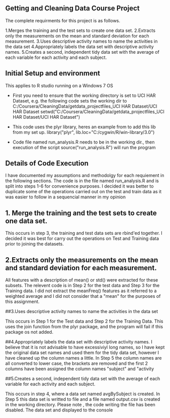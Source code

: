 
## Getting and Cleaning Data Course Project
The complete requirments for this project is as follows. 

1.Merges the training and the test sets to create one data set.
2.Extracts only the measurements on the mean and standard deviation for each measurement. 
3.Uses descriptive activity names to name the activities in the data set
4.Appropriately labels the data set with descriptive activity names. 
5.Creates a second, independent tidy data set with the average of each variable for each activity and each subject.

## Initial Setup and environment
This applies to R studio running on a Windows 7 OS
* First you need to ensure that the working directory is set to UCI HAR Dataset, e.g.
the following code sets the working dir to C:/Coursera/CleaningData/getdata_projectfiles_UCI HAR Dataset/UCI HAR Dataset
setwd("C:/Coursera/CleaningData/getdata_projectfiles_UCI HAR Dataset/UCI HAR Dataset")

* This code uses the plyr library, heres an example from to add this lib from my set up.
library("plyr", lib.loc="C:/cygwin/R/win-library/3.0")

* Code file named run_analysis.R needs to be in the working dir., then execution of the script 
source("run_analysis.R") will run the program

## Details of Code Execution
I have documented my assumptions and methodolgy for each requiement in the following sections.
The code is in the file named run_analysis.R and is split into steps 1-6 for convenience purposes.
I decided it was better to duplicate some of the operations carried out on the test and train data 
as it was easier to follow in a sequencial manner in my opinion


## 1. Merge the training and the test sets to create one data set.
This occurs in step 3, the training and test data sets are rbind'ed together. 
I decided it was best for carry out the operations on Test and Training data prior to joining the datasets.

## 2.Extracts only the measurements on the mean and standard deviation for each measurement. 
All features with a description of mean() or std() were extracted for these subsets. The relevent code is in 
Step 2 for the test data and Step 3 for the Training data.  I did not extract the meanFreq() features 
as it referred to a weighted average and I did not consider that a "mean" for the purposes of this assignment.



##3.Uses descriptive activity names to name the activities in the data set

This occurs in Step 1 for the Test data and Step 2 for the Training Data.
This uses the join function from the plyr package, and the program will fail if this package os not added.





##4.Appropriately labels the data set with descriptive activity names. 
I believe that it is not advisable to have excessiviyl long names, so I have kept the original data set names and used them for the tidy data set, however I have 
cleaned up the column names a little. 
In Step 5 the column names are all converted to lower case, the brackets are removed and the first 2 columns have been assigned the column names "subject" and "activity



##5.Creates a second, independent tidy data set with the average of each variable for each activity and each subject.

This occurs in step 4, where a data set named avgBySubject is created.
In Step 5 this data set is writted to file and a file named output.csv is created in the working directory.
Please note ,  the code writing the file has been disabled.  The data set and displayed to the console


